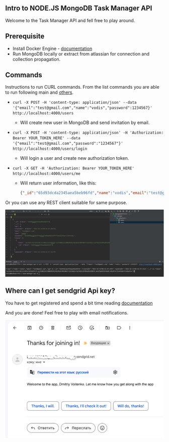 ## Intro to NODE.JS MongoDB Task Manager API
Welcome to the Task Manager API and fell free to play around.

## Prerequisite
- Install Docker Engine - [documentation](https://docs.docker.com/engine/install/)
- Run MongoDB locally or extract from atlassian for connection and collection propagation.

## Commands
Instructions to run CURL commands. From the list commands you are able to run following main and <u>others</u>.

- `curl -X POST -H 'content-type: application/json' --data '{"email":"test@gmail.com","name":"vodis","password":1234567}' http://localhost:4000/users`
  - Will create new user in MongoDB and send invitation by email.


- `curl -X POST -H 'content-type: application/json' -H 'Authorization: Bearer YOUR_TOKEN_HERE' --data '{"email":"test@gmail.com","password":"1234567"}' http://localhost:4000/users/login`
  - Will login a user and create new authorization token.


- `curl -X GET -H 'Authorization: Bearer YOUR_TOKEN_HERE' http://localhost:4000/users/me`
  - Will return user information, like this:
    ```json
    {"_id":"65d93dcda2345aea5beb96fd","name":"vodis","email":"test@gmail.com","age":0,"createdAt":"2024-02-24T00:52:29.259Z","updatedAt":"2024-02-24T01:16:21.755Z","__v":4}
    ```

Or you can use any REST client suitable for same purpose.

![Database](./public/database.png)

## Where can I get sendgrid Api key?

You have to get registered and spend a bit time reading [documentation](https://docs.sendgrid.com/)

And you are done! Feel free to play with email notifications.

![Email](./public/email.png)
